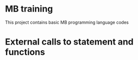 # MB training

This project contains basic MB programming language codes

# External calls to statement and functions